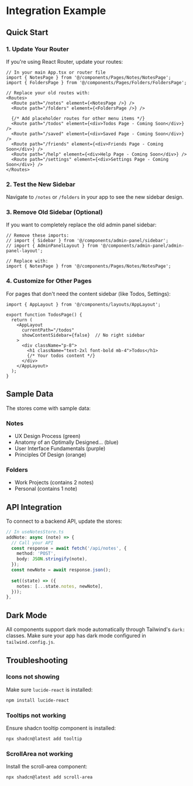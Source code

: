 # Integration Example

## Quick Start

### 1. Update Your Router

If you're using React Router, update your routes:

```tsx
// In your main App.tsx or router file
import { NotesPage } from '@/components/Pages/Notes/NotesPage';
import { FoldersPage } from '@/components/Pages/Folders/FoldersPage';

// Replace your old routes with:
<Routes>
  <Route path="/notes" element={<NotesPage />} />
  <Route path="/folders" element={<FoldersPage />} />
  
  {/* Add placeholder routes for other menu items */}
  <Route path="/todos" element={<div>Todos Page - Coming Soon</div>} />
  <Route path="/saved" element={<div>Saved Page - Coming Soon</div>} />
  <Route path="/friends" element={<div>Friends Page - Coming Soon</div>} />
  <Route path="/help" element={<div>Help Page - Coming Soon</div>} />
  <Route path="/settings" element={<div>Settings Page - Coming Soon</div>} />
</Routes>
```

### 2. Test the New Sidebar

Navigate to `/notes` or `/folders` in your app to see the new sidebar design.

### 3. Remove Old Sidebar (Optional)

If you want to completely replace the old admin panel sidebar:

```tsx
// Remove these imports:
// import { Sidebar } from '@/components/admin-panel/sidebar';
// import { AdminPanelLayout } from '@/components/admin-panel/admin-panel-layout';

// Replace with:
import { NotesPage } from '@/components/Pages/Notes/NotesPage';
```

### 4. Customize for Other Pages

For pages that don't need the content sidebar (like Todos, Settings):

```tsx
import { AppLayout } from '@/components/layouts/AppLayout';

export function TodosPage() {
  return (
    <AppLayout
      currentPath="/todos"
      showContentSidebar={false}  // No right sidebar
    >
      <div className="p-8">
        <h1 className="text-2xl font-bold mb-4">Todos</h1>
        {/* Your todos content */}
      </div>
    </AppLayout>
  );
}
```

## Sample Data

The stores come with sample data:

### Notes
- UX Design Process (green)
- Anatomy of an Optimally Designed... (blue)
- User Interface Fundamentals (purple)
- Principles Of Design (orange)

### Folders
- Work Projects (contains 2 notes)
- Personal (contains 1 note)

## API Integration

To connect to a backend API, update the stores:

```typescript
// In useNotesStore.ts
addNote: async (note) => {
  // Call your API
  const response = await fetch('/api/notes', {
    method: 'POST',
    body: JSON.stringify(note),
  });
  const newNote = await response.json();
  
  set((state) => ({
    notes: [...state.notes, newNote],
  }));
},
```

## Dark Mode

All components support dark mode automatically through Tailwind's `dark:` classes. Make sure your app has dark mode configured in `tailwind.config.js`.

## Troubleshooting

### Icons not showing
Make sure `lucide-react` is installed:
```bash
npm install lucide-react
```

### Tooltips not working
Ensure shadcn tooltip component is installed:
```bash
npx shadcn@latest add tooltip
```

### ScrollArea not working
Install the scroll-area component:
```bash
npx shadcn@latest add scroll-area
```
